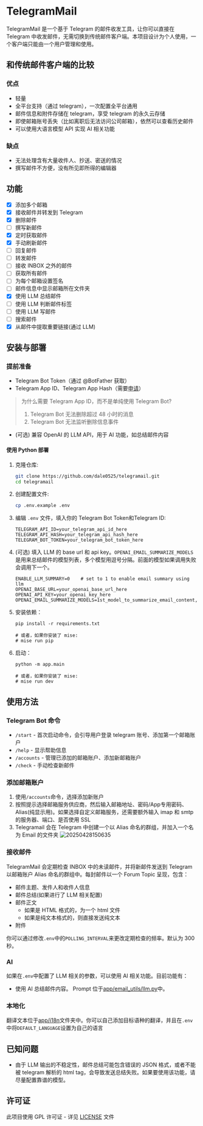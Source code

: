 # TelegramMail

TelegramMail 是一个基于 Telegram 的邮件收发工具，让你可以直接在 Telegram 中收发邮件，无需切换到传统邮件客户端。本项目设计为个人使用，一个客户端只能由一个用户管理和使用。

## 和传统邮件客户端的比较
### 优点
- 轻量
- 全平台支持（通过 telegram），一次配置全平台通用
- 邮件信息和附件存储在 telegram，享受 telegram 的永久云存储
- 即使邮箱账号丢失（比如离职后无法访问公司邮箱），依然可以查看历史邮件
- 可以使用大语言模型 API 实现 AI 相关功能

### 缺点
- 无法处理含有大量收件人、抄送、密送的情况
- 撰写邮件不方便，没有所见即所得的编辑器

## 功能

- [x] 添加多个邮箱
- [x] 接收邮件并转发到 Telegram
- [x] 删除邮件
- [ ] 撰写新邮件
- [x] 定时获取邮件
- [x] 手动刷新邮件
- [ ] 回复邮件
- [ ] 转发邮件
- [ ] 接收 INBOX 之外的邮件
- [ ] 获取所有邮件
- [ ] 为每个邮箱设置签名
- [ ] 邮件信息中显示邮箱所在文件夹
- [x] 使用 LLM 总结邮件
- [ ] 使用 LLM 判断邮件标签
- [ ] 使用 LLM 写邮件
- [ ] 搜索邮件
- [x] 从邮件中提取重要链接(通过 LLM)

## 安装与部署

### 提前准备

- Telegram Bot Token（通过 @BotFather 获取）
- Telegram App ID、Telegram App Hash（需要[申请](https://core.telegram.org/api/obtaining_api_id)）
> 为什么需要 Telegram App ID，而不是单纯使用 Telegram Bot?
> 1. Telegram Bot 无法删除超过 48 小时的消息
> 2. Telegram Bot 无法监听删除信息事件
- (可选) 兼容 OpenAI 的 LLM API，用于 AI 功能，如总结邮件内容

#### 使用 Python 部署

1. 克隆仓库:
   ```bash
   git clone https://github.com/dale0525/telegramail.git
   cd telegramail
   ```
2. 创建配置文件:
   ```bash
   cp .env.example .env
   ```
3. 编辑 `.env` 文件，填入你的 Telegram Bot Token和Telegram ID:
   ```
   TELEGRAM_API_ID=your_telegram_api_id_here
   TELEGRAM_API_HASH=your_telegram_api_hash_here
   TELEGRAM_BOT_TOKEN=your_telegram_bot_token_here
   ```
4. (可选) 填入 LLM 的 base url 和 api key。`OPENAI_EMAIL_SUMMARIZE_MODELS`是用来总结邮件的模型列表，多个模型用逗号分隔。前面的模型如果调用失败会调用下一个。
   ```
   ENABLE_LLM_SUMMARY=0    # set to 1 to enable email summary using llm
   OPENAI_BASE_URL=your_openai_base_url_here
   OPENAI_API_KEY=your_openai_key_here
   OPENAI_EMAIL_SUMMARIZE_MODELS=1st_model_to_summarize_email_content,2nd_model_to_summarize_email_content
   ```
5. 安装依赖：
   ```
   pip install -r requirements.txt

   # 或者，如果你安装了 mise:
   # mise run pip
   ```
6. 启动：
   ```
   python -m app.main

   # 或者，如果你安装了 mise:
   # mise run dev
   ```

## 使用方法

### Telegram Bot 命令

- `/start` - 首次启动命令，会引导用户登录 telegram 账号、添加第一个邮箱账户
- `/help` - 显示帮助信息
- `/accounts` - 管理已添加的邮箱账户、添加新邮箱账户
- `/check` - 手动检查新邮件

### 添加邮箱账户

1. 使用`/accounts`命令，选择添加新账户
2. 按照提示选择邮箱服务供应商，然后输入邮箱地址、密码/App专用密码、Alias(纯显示用)。如果选择自定义邮箱服务，还需要额外输入 imap 和 smtp 的服务器、端口、是否使用 SSL
3. Telegramail 会在 Telegram 中创建一个以 Alias 命名的群组，并加入一个名为 Email 的文件夹
   ![20250428150635](https://imagehost.daletan.win/20250428150635.png)

### 接收邮件

TelegramMail 会定期检查 INBOX 中的未读邮件，并将新邮件发送到 Telegram 以邮箱账户 Alias 命名的群组中。每封邮件以一个 Forum Topic 呈现，包含：
- 邮件主题、发件人和收件人信息
- 邮件总结(如果进行了 LLM 相关配置)
- 邮件正文
  - 如果是 HTML 格式的，为一个 html 文件
  - 如果是纯文本格式的，则直接发送纯文本
- 附件

你可以通过修改`.env`中的`POLLING_INTERVAL`来更改定期检查的频率。默认为 300 秒。

### AI

如果在`.env`中配置了 LLM 相关的参数，可以使用 AI 相关功能。目前功能有：
- 使用 AI 总结邮件内容。 Prompt 位于[app/email_utils/llm.py](./app/email_utils/llm.py)中。

### 本地化

翻译文本位于[app/i18n](./app/i18n/)文件夹中。你可以自己添加目标语种的翻译，并且在`.env`中将`DEFAULT_LANGUAGE`设置为自己的语言

## 已知问题
- 由于 LLM 输出的不稳定性，邮件总结可能包含错误的 JSON 格式，或者不能被 telegram 解析的 html tag，会导致发送总结失败。如果要使用该功能，请尽量配置靠谱的模型。

## 许可证
此项目使用 GPL 许可证 - 详见 [LICENSE](LICENSE) 文件